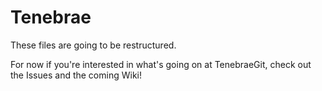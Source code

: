 # Tenebrae

These files are going to be restructured.  

For now if you're interested in what's going on at TenebraeGit, check out the Issues and the coming Wiki!
